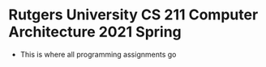 # Rutgers University CS 211 Computer Architecture 2021 Spring
- This is where all programming assignments go
